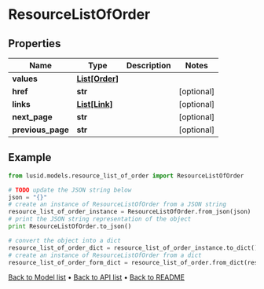 # ResourceListOfOrder


## Properties
Name | Type | Description | Notes
------------ | ------------- | ------------- | -------------
**values** | [**List[Order]**](Order.md) |  | 
**href** | **str** |  | [optional] 
**links** | [**List[Link]**](Link.md) |  | [optional] 
**next_page** | **str** |  | [optional] 
**previous_page** | **str** |  | [optional] 

## Example

```python
from lusid.models.resource_list_of_order import ResourceListOfOrder

# TODO update the JSON string below
json = "{}"
# create an instance of ResourceListOfOrder from a JSON string
resource_list_of_order_instance = ResourceListOfOrder.from_json(json)
# print the JSON string representation of the object
print ResourceListOfOrder.to_json()

# convert the object into a dict
resource_list_of_order_dict = resource_list_of_order_instance.to_dict()
# create an instance of ResourceListOfOrder from a dict
resource_list_of_order_form_dict = resource_list_of_order.from_dict(resource_list_of_order_dict)
```
[Back to Model list](../README.md#documentation-for-models) &#8226; [Back to API list](../README.md#documentation-for-api-endpoints) &#8226; [Back to README](../README.md)


